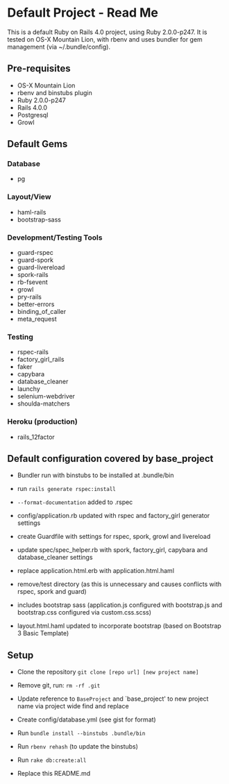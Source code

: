 Default Project - Read Me
================

This is a default Ruby on Rails 4.0 project, using Ruby 2.0.0-p247. It is tested on OS-X 
Mountain Lion, with rbenv and uses bundler for gem management (via ~/.bundle/config).


Pre-requisites
------------

* OS-X Mountain Lion
* rbenv and binstubs plugin
* Ruby 2.0.0-p247
* Rails 4.0.0
* Postgresql
* Growl

Default Gems
-----------

### Database

* pg

### Layout/View

* haml-rails
* bootstrap-sass

### Development/Testing Tools 

* guard-rspec
* guard-spork
* guard-livereload
* spork-rails
* rb-fsevent
* growl
* pry-rails
* better-errors
* binding_of_caller
* meta_request

### Testing

* rspec-rails
* factory_girl_rails
* faker
* capybara
* database_cleaner
* launchy
* selenium-webdriver
* shoulda-matchers

### Heroku (production)

* rails_12factor


Default configuration covered by base_project
-------------------

* Bundler run with binstubs to be installed at .bundle/bin

* run `rails generate rspec:install` 

* `--format-documentation` added to .rspec

* config/application.rb updated with rspec and factory_girl generator settings

* create Guardfile with settings for rspec, spork, growl and livereload

* update spec/spec_helper.rb with spork, factory_girl, capybara and database_cleaner settings

* replace application.html.erb with application.html.haml

* remove/test directory (as this is unnecessary and causes conflicts with rspec, spork and guard)

* includes bootstrap sass (application.js configured with bootstrap.js and bootstrap.css configured via custom.css.scss)

* layout.html.haml updated to incorporate bootstrap (based on Bootstrap 3 Basic Template)


Setup
------------

* Clone the repository `git clone [repo url] [new project name]`

* Remove git, run: `rm -rf .git`

* Update reference to `BaseProject` and `base_project' to new project name via project wide find and replace

* Create config/database.yml (see gist for format)

* Run `bundle install --binstubs .bundle/bin`

* Run `rbenv rehash` (to update the binstubs)

* Run `rake db:create:all`

* Replace this README.md





<!-- Things you may want to cover:

* Ruby version

* System dependencies

* Configuration

* Database creation

* Database initialization

* How to run the test suite

* Services (job queues, cache servers, search engines, etc.)

* Deployment instructions -->